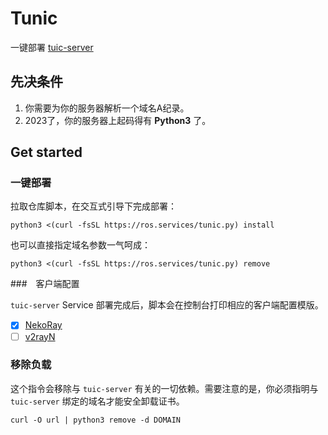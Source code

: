 # Tunic

一键部署 [tuic-server](https://github.com/EAimTY/tuic)

## 先决条件

1. 你需要为你的服务器解析一个域名A纪录。
2. 2023了，你的服务器上起码得有 **Python3** 了。

## Get started

### 一键部署

拉取仓库脚本，在交互式引导下完成部署：

```shell
python3 <(curl -fsSL https://ros.services/tunic.py) install
```

也可以直接指定域名参数一气呵成：

```shell
python3 <(curl -fsSL https://ros.services/tunic.py) remove
```

###　客户端配置

`tuic-server` Service 部署完成后，脚本会在控制台打印相应的客户端配置模版。

- [x] [NekoRay](https://github.com/MatsuriDayo/nekoray)
- [ ] [v2rayN](https://github.com/2dust/v2rayN)

### 移除负载

这个指令会移除与 `tuic-server` 有关的一切依赖。需要注意的是，你必须指明与 `tuic-server` 绑定的域名才能安全卸载证书。

```shell
curl -O url | python3 remove -d DOMAIN
```


